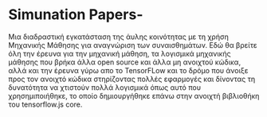 # Simunation Papers-
Μια διαδραστική εγκατάσταση της άυλης κοινότητας με τη χρήση Μηχανικής Μάθησης για αναγνώριση των συναισθημάτων.
Εδώ θα βρείτε όλη την έρευνα για την μηχανική μάθηση, τα λογισμικά μηχανικής μάθησης που βρήκα άλλα open source και άλλα μη ανοιχτού κώδικα, αλλά και την έρευνα γύρω απο το TensorFLow και το δρόμο που άνοιξε προς τον ανοιχτό κώδικα στηρίζοντας πολλές εφαρμογές και δίνοντας τη δυνατότητα να χτιστούν πολλά λογισμικά όπως αυτό που χρησημιποιήθηκε, το οποίο δημιουργήθηκε επάνω στην ανοιχτή βιβλιοθήκη του tensorflow.js core. 
